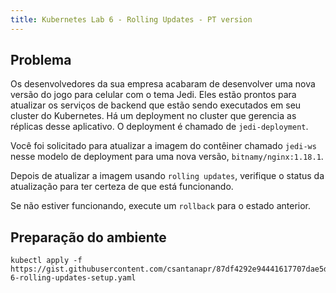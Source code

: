 ```yaml
---
title: Kubernetes Lab 6 - Rolling Updates - PT version
---
```


## Problema

Os desenvolvedores da sua empresa acabaram de desenvolver uma nova versão do jogo para celular com o tema Jedi. Eles estão prontos para atualizar os serviços de backend que estão sendo executados em seu cluster do Kubernetes. Há um deployment no cluster que gerencia as réplicas desse aplicativo. O deployment é chamado de `jedi-deployment`.
 
Você foi solicitado para atualizar a imagem do contêiner chamado `jedi-ws` nesse modelo de deployment para uma nova versão, `bitnamy/nginx:1.18.1`.

Depois de atualizar a imagem usando `rolling updates`, verifique o status da atualização para ter certeza de que está funcionando. 

Se não estiver funcionando, execute um `rollback` para o estado anterior.

## Preparação do ambiente

```
kubectl apply -f https://gist.githubusercontent.com/csantanapr/87df4292e94441617707dae5de488cf4/raw/cb515f7bae77a3f0e76fdc7f6aa0f4e89cc5fec7/lab-6-rolling-updates-setup.yaml
```

